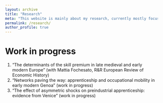 ```yaml
---
layout: archive
title: "Research"
meta: "This website is mainly about my research, currently mostly focused on the history of early modern Italian labour markets."
permalink: /research/
author_profile: true
---
```


Work in progress
======
1. “The determinants of the skill premium in late medieval and early modern Europe” (with Mattia Fochesato, R&R European Review of Economic History)
2. “Networks paving the way: apprenticeship and occupational mobility in early modern Genoa” (work in progress)
3. “The effect of asymmetric shocks on preindustrial apprenticeship: evidence from Venice” (work in progress)


